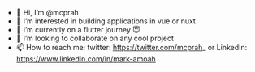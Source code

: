 - 👋 Hi, I’m @mcprah
- 👀 I’m interested in building applications in vue or nuxt
- 🌱 I’m currently on a flutter journey 😇
- 💞️ I’m looking to collaborate on any cool project
- 📫 How to reach me: twitter: https://twitter.com/mcprah_ or LinkedIn: https://www.linkedin.com/in/mark-amoah

<!---
mcprah/mcprah is a ✨ special ✨ repository because its `README.md` (this file) appears on your GitHub profile.
You can click the Preview link to take a look at your changes.
--->
